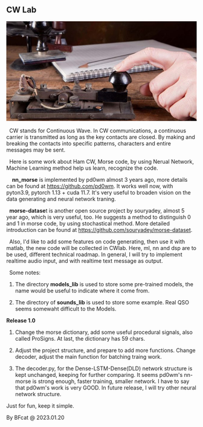## CW Lab

![](./img/hamcodes-640x336.jpg)

&nbsp;&nbsp;CW stands for Continuous Wave. In CW communications, a continuous carrier is transmitted as long as the key contacts are closed. By making and breaking the contacts into specific patterns, characters and entire messages may be sent.

&nbsp;&nbsp;Here is some work about Ham CW, Morse code, by using Nerual Network, Machine Learning method help us learn, recognize the code.

&nbsp;&nbsp;&nbsp;**&nbsp;nn_morse** is implemented by pd0wm almost 3 years ago, more details can be found at <https://github.com/pd0wm>. It works well now, with pyton3.9, pytorch 1.13 + cuda 11.7. It's very useful to broaden vision on the data generating and neural network traning.

&nbsp;&nbsp;**morse-datase**t is another open source project by souryadey, almost 5 year ago, which is very useful, too. He suggests a method to distinguish 0 and 1 in morse code, by using stochastical method. More detailed introduction can be found at <https://github.com/souryadey/morse-dataset>.

&nbsp;&nbsp;Also, I'd like to add some features on code generating, then use it with matlab, the new code will be collected in  CWlab. Here, ml, nn and dsp are to be used, different technical roadmap. In general,  I will try to implement realtime audio input, and with realtime text message as output.

&nbsp;&nbsp;Some notes:

1. The directory **models_lib** is used to store some pre-trained models, the name would be useful to indicate where it come from.

2. The directory of **sounds_lib** is used to store some example. Real QSO seems somewaht difficult to the Models.

**Release 1.0**

1. Change the morse dictionary, add some useful procedural signals, also called ProSigns. At last, the dictionary has 59 chars.

2. Adjust the project structure, and prepare to add more functions. Change decoder, adjust the main function for batching traing work.

3. The decoder.py, for the Dense-LSTM-Dense(DLD) network structure is kept unchanged, keeping for further comparing. It seems pd0wm's nn-morse is strong enough, faster training, smaller network. I have to say that pd0wm's work is very GOOD. In future release, I will try other neural network structure.

Just for fun,  keep it simple.

By BFcat @  2023.01.20
